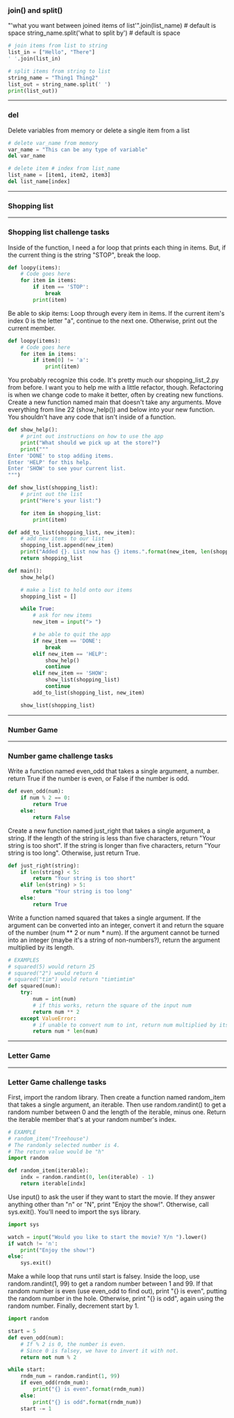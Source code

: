 ### join() and split()

"'what you want between joined items of list'".join(list_name) # default is space
string_name.split('what to split by') # default is space

```python
# join items from list to string
list_in = ["Hello", "There"]
' '.join(list_in)

# split items from string to list
string_name = "Thing1 Thing2"
list_out = string_name.split(' ')
print(list_out))
```


 ---
### del
Delete variables from memory or delete a single item from a list
```python
# delete var_name from memory
var_name = "This can be any type of variable"
del var_name

# delete item # index from list_name
list_name = [item1, item2, item3]
del list_name[index]
```


---
### Shopping list

---
### Shopping list challenge tasks
Inside of the function, I need a for loop that prints each thing in items. But, if the current thing is the string "STOP", break the loop.
```python
def loopy(items):
    # Code goes here
    for item in items:
        if item == 'STOP':
            break
        print(item)
```

Be able to skip items:
Loop through every item in items. If the current item's index 0 is the letter "a", continue to the next one. Otherwise, print out the current member.
```python
def loopy(items):
    # Code goes here
    for item in items:
        if item[0] != 'a':
            print(item)
```

You probably recognize this code. It's pretty much our shopping_list_2.py from before. I want you to help me with a little refactor, though. Refactoring is when we change code to make it better, often by creating new functions.
Create a new function named main that doesn't take any arguments.
Move everything from line 22 (show_help()) and below into your new function. You shouldn't have any code that isn't inside of a function.

```python
def show_help():
    # print out instructions on how to use the app
    print("What should we pick up at the store?")
    print("""
Enter 'DONE' to stop adding items.
Enter 'HELP' for this help.
Enter 'SHOW' to see your current list.
""")

def show_list(shopping_list):
    # print out the list
    print("Here's your list:")

    for item in shopping_list:
        print(item)

def add_to_list(shopping_list, new_item):
    # add new items to our list
    shopping_list.append(new_item)
    print("Added {}. List now has {} items.".format(new_item, len(shopping_list)))
    return shopping_list

def main():
    show_help()

    # make a list to hold onto our items
    shopping_list = []

    while True:
        # ask for new items
        new_item = input("> ")

        # be able to quit the app
        if new_item == 'DONE':
            break
        elif new_item == 'HELP':
            show_help()
            continue
        elif new_item == 'SHOW':
            show_list(shopping_list)
            continue
        add_to_list(shopping_list, new_item)

    show_list(shopping_list)
```

---
### Number Game

---
### Number game challenge tasks
Write a function named even_odd that takes a single argument, a number.
return True if the number is even, or False if the number is odd.
```python
def even_odd(num):
    if num % 2 == 0:
        return True
    else:
        return False
```

Create a new function named just_right that takes a single argument, a string.
If the length of the string is less than five characters, return "Your string is too short".
If the string is longer than five characters, return "Your string is too long".
Otherwise, just return True.
```python
def just_right(string):
    if len(string) < 5:
        return "Your string is too short"
    elif len(string) > 5:
        return "Your string is too long"
    else:
        return True
```


Write a function named squared that takes a single argument.
If the argument can be converted into an integer, convert it and return the square of the number (num ** 2 or num * num).
If the argument cannot be turned into an integer (maybe it's a string of non-numbers?), return the argument multiplied by its length.
```python
# EXAMPLES
# squared(5) would return 25
# squared("2") would return 4
# squared("tim") would return "timtimtim"
def squared(num):
    try:
        num = int(num)
        # if this works, return the square of the input num
        return num ** 2
    except ValueError:
        # if unable to convert num to int, return num multiplied by its length
        return num * len(num)
```

---
### Letter Game

---
### Letter Game challenge tasks

First, import the random library.
Then create a function named random_item that takes a single argument, an iterable. Then use random.randint() to get a random number between 0 and the length of the iterable, minus one. Return the iterable member that's at your random number's index.
```python
# EXAMPLE
# random_item("Treehouse")
# The randomly selected number is 4.
# The return value would be "h"
import random

def random_item(iterable):
    indx = random.randint(0, len(iterable) - 1)
    return iterable[indx]
```

Use input() to ask the user if they want to start the movie.
If they answer anything other than "n" or "N", print "Enjoy the show!". Otherwise, call sys.exit(). You'll need to import the sys library.
```python
import sys

watch = input("Would you like to start the movie? Y/n ").lower()
if watch != 'n':
    print("Enjoy the show!")
else:
    sys.exit()
```

Make a while loop that runs until start is falsey.
Inside the loop, use random.randint(1, 99) to get a random number between 1 and 99.
If that random number is even (use even_odd to find out), print "{} is even", putting the random number in the hole. Otherwise, print "{} is odd", again using the random number.
Finally, decrement start by 1.
```python
import random

start = 5
def even_odd(num):
    # If % 2 is 0, the number is even.
    # Since 0 is falsey, we have to invert it with not.
    return not num % 2

while start:
    rndm_num = random.randint(1, 99)
    if even_odd(rndm_num):
        print("{} is even".format(rndm_num))
    else:
        print("{} is odd".format(rndm_num))
    start -= 1
```
